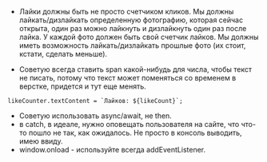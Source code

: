 
- Лайки должны быть не просто счетчиком кликов. Мы должны лайкать/дизлайкать определенную фотографию, которая сейчас открыта, один раз можно лайкнуть и дизлайкнуть один раз после лайка. У каждой фото должен быть свой счетчик лайков.
Мы должны иметь возможность лайкать/дизлайкать прошлые фото (их стоит, кстати, сделать меньше).

- Советую всегда ставить span какой-нибудь для числа, чтобы текст не писать, потому что текст может поменяться со временем в верстке, придется и тут еще менять.

```JSX
likeCounter.textContent = `Лайков: ${likeCount}`;
```

- Советую использовать async/await, не then.
- в catch, в идеале, нужно оповещать пользователя на сайте, что что-то пошло не так, как ожидалось. Не просто в консоль выводить, имею ввиду.
- window.onload - используйте всегда addEventListener.